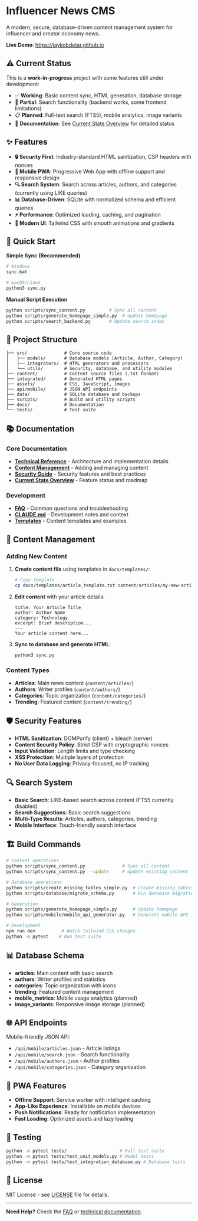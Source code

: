 # Influencer News CMS

A modern, secure, database-driven content management system for influencer and creator economy news.

**Live Demo**: https://jaykobdetar.github.io

## ⚠️ Current Status

This is a **work-in-progress** project with some features still under development:
- ✅ **Working**: Basic content sync, HTML generation, database storage
- 🔄 **Partial**: Search functionality (backend works, some frontend limitations)  
- 📋 **Planned**: Full-text search (FTS5), mobile analytics, image variants
- 📖 **Documentation**: See [Current State Overview](docs/current-state-overview.md) for detailed status

## ✨ Features

- **🔒 Security First**: Industry-standard HTML sanitization, CSP headers with nonces
- **📱 Mobile PWA**: Progressive Web App with offline support and responsive design  
- **🔍 Search System**: Search across articles, authors, and categories (currently using LIKE queries)
- **📊 Database-Driven**: SQLite with normalized schema and efficient queries
- **⚡ Performance**: Optimized loading, caching, and pagination
- **🎨 Modern UI**: Tailwind CSS with smooth animations and gradients

## 🚀 Quick Start

**Simple Sync (Recommended)**
```bash
# Windows
sync.bat

# macOS/Linux  
python3 sync.py
```

**Manual Script Execution**
```bash
python scripts/sync_content.py         # Sync all content
python scripts/generate_homepage_simple.py  # Update homepage
python scripts/search_backend.py       # Update search index
```

## 📁 Project Structure

```
├── src/              # Core source code
│   ├── models/       # Database models (Article, Author, Category)
│   ├── integrators/  # HTML generators and processors
│   └── utils/        # Security, database, and utility modules
├── content/          # Content source files (.txt format)
├── integrated/       # Generated HTML pages
├── assets/           # CSS, JavaScript, images
├── api/mobile/       # JSON API endpoints
├── data/             # SQLite database and backups
├── scripts/          # Build and utility scripts
├── docs/             # Documentation
└── tests/            # Test suite
```

## 📚 Documentation

### Core Documentation
- **[Technical Reference](docs/technical-reference.md)** - Architecture and implementation details
- **[Content Management](docs/content-management.md)** - Adding and managing content
- **[Security Guide](docs/SECURITY.md)** - Security features and best practices
- **[Current State Overview](docs/current-state-overview.md)** - Feature status and roadmap

### Development
- **[FAQ](docs/FAQ.md)** - Common questions and troubleshooting
- **[CLAUDE.md](docs/CLAUDE.md)** - Development notes and context
- **[Templates](docs/templates/)** - Content templates and examples

## 🔧 Content Management

### Adding New Content

1. **Create content file** using templates in `docs/templates/`:
   ```bash
   # Copy template
   cp docs/templates/article_template.txt content/articles/my-new-article.txt
   ```

2. **Edit content** with your article details:
   ```
   title: Your Article Title
   author: Author Name
   category: Technology
   excerpt: Brief description...
   ---
   Your article content here...
   ```

3. **Sync to database and generate HTML**:
   ```bash
   python3 sync.py
   ```

### Content Types
- **Articles**: Main news content (`content/articles/`)
- **Authors**: Writer profiles (`content/authors/`)
- **Categories**: Topic organization (`content/categories/`)
- **Trending**: Featured content (`content/trending/`)

## 🛡️ Security Features

- **HTML Sanitization**: DOMPurify (client) + bleach (server)
- **Content Security Policy**: Strict CSP with cryptographic nonces
- **Input Validation**: Length limits and type checking
- **XSS Protection**: Multiple layers of protection
- **No User Data Logging**: Privacy-focused, no IP tracking

## 🔍 Search System

- **Basic Search**: LIKE-based search across content (FTS5 currently disabled)
- **Search Suggestions**: Basic search suggestions
- **Multi-Type Results**: Articles, authors, categories, trending
- **Mobile Interface**: Touch-friendly search interface

## 🏗️ Build Commands

```bash
# Content operations
python scripts/sync_content.py              # Sync all content
python scripts/sync_content.py --update     # Update existing content

# Database operations  
python scripts/create_missing_tables_simple.py  # Create missing tables
python scripts/database/migrate_schema.py       # Run database migrations

# Generation
python scripts/generate_homepage_simple.py      # Update homepage
python scripts/mobile/mobile_api_generator.py   # Generate mobile API

# Development
npm run dev          # Watch Tailwind CSS changes
python -m pytest    # Run test suite
```

## 📊 Database Schema

- **articles**: Main content with basic search
- **authors**: Writer profiles and statistics  
- **categories**: Topic organization with icons
- **trending**: Featured content management
- **mobile_metrics**: Mobile usage analytics (planned)
- **image_variants**: Responsive image storage (planned)

## 🌐 API Endpoints

Mobile-friendly JSON API:
- `/api/mobile/articles.json` - Article listings
- `/api/mobile/search.json` - Search functionality
- `/api/mobile/authors.json` - Author profiles
- `/api/mobile/categories.json` - Category organization

## 📱 PWA Features

- **Offline Support**: Service worker with intelligent caching
- **App-Like Experience**: Installable on mobile devices
- **Push Notifications**: Ready for notification implementation
- **Fast Loading**: Optimized assets and lazy loading

## 🧪 Testing

```bash
python -m pytest tests/                    # Full test suite
python -m pytest tests/test_unit_models.py # Model tests
python -m pytest tests/test_integration_database.py # Database tests
```

## 📄 License

MIT License - see [LICENSE](LICENSE) file for details.

---

**Need Help?** Check the [FAQ](docs/FAQ.md) or [technical documentation](docs/technical-reference.md).